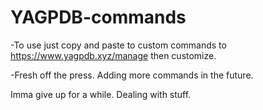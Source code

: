 # YAGPDB-commands

-To use just copy and paste to custom commands to https://www.yagpdb.xyz/manage then customize.

-Fresh off the press. Adding more commands in the future.

Imma give up for a while. Dealing with stuff.
